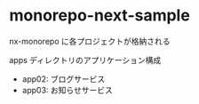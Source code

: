 # monorepo-next-sample

nx-monorepo に各プロジェクトが格納される

apps ディレクトリのアプリケーション構成

- app02: ブログサービス
- app03: お知らせサービス
